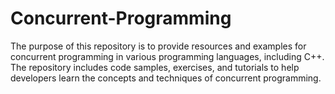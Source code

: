 # Concurrent-Programming

The purpose of this repository is to provide resources and examples for concurrent programming in various programming languages, including C++. The repository includes code samples, exercises, and tutorials to help developers learn the concepts and techniques of concurrent programming.
